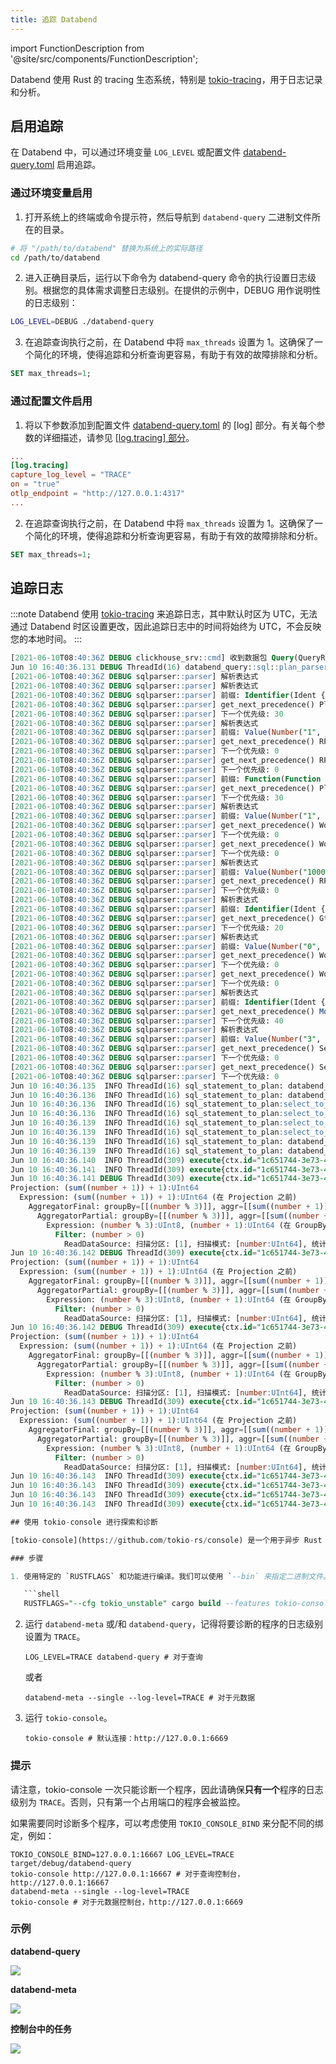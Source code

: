 ```yaml
---
title: 追踪 Databend
---
```

import FunctionDescription from '@site/src/components/FunctionDescription';

<FunctionDescription description="引入或更新: v1.2.199"/>

Databend 使用 Rust 的 tracing 生态系统，特别是 [tokio-tracing](https://github.com/tokio-rs/tracing)，用于日志记录和分析。


## 启用追踪

在 Databend 中，可以通过环境变量 `LOG_LEVEL` 或配置文件 [databend-query.toml](https://github.com/datafuselabs/databend/blob/main/scripts/distribution/configs/databend-query.toml) 启用追踪。

### 通过环境变量启用

1. 打开系统上的终端或命令提示符，然后导航到 `databend-query` 二进制文件所在的目录。

```bash
# 将 "/path/to/databend" 替换为系统上的实际路径
cd /path/to/databend
```

2. 进入正确目录后，运行以下命令为 databend-query 命令的执行设置日志级别。根据您的具体需求调整日志级别。在提供的示例中，DEBUG 用作说明性的日志级别：

```bash
LOG_LEVEL=DEBUG ./databend-query
```

3. 在追踪查询执行之前，在 Databend 中将 `max_threads` 设置为 1。这确保了一个简化的环境，使得追踪和分析查询更容易，有助于有效的故障排除和分析。

```sql
SET max_threads=1;
```

### 通过配置文件启用

1. 将以下参数添加到配置文件 [databend-query.toml](https://github.com/datafuselabs/databend/blob/main/scripts/distribution/configs/databend-query.toml) 的 [log] 部分。有关每个参数的详细描述，请参见 [[log.tracing] 部分](../04-references/02-node-config/02-query-config.md#logtracing-section)。

```toml title='databend-query.toml'
...
[log.tracing]
capture_log_level = "TRACE"
on = "true"
otlp_endpoint = "http://127.0.0.1:4317"
...
```

2. 在追踪查询执行之前，在 Databend 中将 `max_threads` 设置为 1。这确保了一个简化的环境，使得追踪和分析查询更容易，有助于有效的故障排除和分析。

```sql
SET max_threads=1;
```

## 追踪日志

:::note
Databend 使用 [tokio-tracing](https://github.com/tokio-rs/tracing) 来追踪日志，其中默认时区为 UTC，无法通过 Databend 时区设置更改，因此追踪日志中的时间将始终为 UTC，不会反映您的本地时间。
:::

```sql
[2021-06-10T08:40:36Z DEBUG clickhouse_srv::cmd] 收到数据包 Query(QueryRequest { query_id: "bac2b254-6245-4cae-910d-3e5e979c8b68", client_info: QueryClientInfo { query_kind: 1, initial_user: "", initial_query_id: "", initial_address: "0.0.0.0:0", interface: 1, os_user: "bohu", client_hostname: "thinkpad", client_name: "ClickHouse ", client_version_major: 21, client_version_minor: 4, client_version_patch: 6, client_revision: 54447, http_method: 0, http_user_agent: "", quota_key: "" }, stage: 2, compression: 1, query: "SELECT sum(number+1)+1 from numbers(10000) where number>0 group by number%3;" })
Jun 10 16:40:36.131 DEBUG ThreadId(16) databend_query::sql::plan_parser: query="SELECT sum(number+1)+1 from numbers(10000) where number>0 group by number%3;"
[2021-06-10T08:40:36Z DEBUG sqlparser::parser] 解析表达式
[2021-06-10T08:40:36Z DEBUG sqlparser::parser] 解析表达式
[2021-06-10T08:40:36Z DEBUG sqlparser::parser] 前缀: Identifier(Ident { value: "number", quote_style: None })
[2021-06-10T08:40:36Z DEBUG sqlparser::parser] get_next_precedence() Plus
[2021-06-10T08:40:36Z DEBUG sqlparser::parser] 下一个优先级: 30
[2021-06-10T08:40:36Z DEBUG sqlparser::parser] 解析表达式
[2021-06-10T08:40:36Z DEBUG sqlparser::parser] 前缀: Value(Number("1", false))
[2021-06-10T08:40:36Z DEBUG sqlparser::parser] get_next_precedence() RParen
[2021-06-10T08:40:36Z DEBUG sqlparser::parser] 下一个优先级: 0
[2021-06-10T08:40:36Z DEBUG sqlparser::parser] get_next_precedence() RParen
[2021-06-10T08:40:36Z DEBUG sqlparser::parser] 下一个优先级: 0
[2021-06-10T08:40:36Z DEBUG sqlparser::parser] 前缀: Function(Function { name: ObjectName([Ident { value: "sum", quote_style: None }]), args: [Unnamed(BinaryOp { left: Identifier(Ident { value: "number", quote_style: None }), op: Plus, right: Value(Number("1", false)) })], over: None, distinct: false })
[2021-06-10T08:40:36Z DEBUG sqlparser::parser] get_next_precedence() Plus
[2021-06-10T08:40:36Z DEBUG sqlparser::parser] 下一个优先级: 30
[2021-06-10T08:40:36Z DEBUG sqlparser::parser] 解析表达式
[2021-06-10T08:40:36Z DEBUG sqlparser::parser] 前缀: Value(Number("1", false))
[2021-06-10T08:40:36Z DEBUG sqlparser::parser] get_next_precedence() Word(Word { value: "from", quote_style: None, keyword: FROM })
[2021-06-10T08:40:36Z DEBUG sqlparser::parser] 下一个优先级: 0
[2021-06-10T08:40:36Z DEBUG sqlparser::parser] get_next_precedence() Word(Word { value: "from", quote_style: None, keyword: FROM })
[2021-06-10T08:40:36Z DEBUG sqlparser::parser] 下一个优先级: 0
[2021-06-10T08:40:36Z DEBUG sqlparser::parser] 解析表达式
[2021-06-10T08:40:36Z DEBUG sqlparser::parser] 前缀: Value(Number("10000", false))
[2021-06-10T08:40:36Z DEBUG sqlparser::parser] get_next_precedence() RParen
[2021-06-10T08:40:36Z DEBUG sqlparser::parser] 下一个优先级: 0
[2021-06-10T08:40:36Z DEBUG sqlparser::parser] 解析表达式
[2021-06-10T08:40:36Z DEBUG sqlparser::parser] 前缀: Identifier(Ident { value: "number", quote_style: None })
[2021-06-10T08:40:36Z DEBUG sqlparser::parser] get_next_precedence() Gt
[2021-06-10T08:40:36Z DEBUG sqlparser::parser] 下一个优先级: 20
[2021-06-10T08:40:36Z DEBUG sqlparser::parser] 解析表达式
[2021-06-10T08:40:36Z DEBUG sqlparser::parser] 前缀: Value(Number("0", false))
[2021-06-10T08:40:36Z DEBUG sqlparser::parser] get_next_precedence() Word(Word { value: "group", quote_style: None, keyword: GROUP })
[2021-06-10T08:40:36Z DEBUG sqlparser::parser] 下一个优先级: 0
[2021-06-10T08:40:36Z DEBUG sqlparser::parser] get_next_precedence() Word(Word { value: "group", quote_style: None, keyword: GROUP })
[2021-06-10T08:40:36Z DEBUG sqlparser::parser] 下一个优先级: 0
[2021-06-10T08:40:36Z DEBUG sqlparser::parser] 解析表达式
[2021-06-10T08:40:36Z DEBUG sqlparser::parser] 前缀: Identifier(Ident { value: "number", quote_style: None })
[2021-06-10T08:40:36Z DEBUG sqlparser::parser] get_next_precedence() Mod
[2021-06-10T08:40:36Z DEBUG sqlparser::parser] 下一个优先级: 40
[2021-06-10T08:40:36Z DEBUG sqlparser::parser] 解析表达式
[2021-06-10T08:40:36Z DEBUG sqlparser::parser] 前缀: Value(Number("3", false))
[2021-06-10T08:40:36Z DEBUG sqlparser::parser] get_next_precedence() SemiColon
[2021-06-10T08:40:36Z DEBUG sqlparser::parser] 下一个优先级: 0
[2021-06-10T08:40:36Z DEBUG sqlparser::parser] get_next_precedence() SemiColon
[2021-06-10T08:40:36Z DEBUG sqlparser::parser] 下一个优先级: 0
Jun 10 16:40:36.135  INFO ThreadId(16) sql_statement_to_plan: databend_query::sql::plan_parser: 新建
Jun 10 16:40:36.136  INFO ThreadId(16) sql_statement_to_plan: databend_query::sql::plan_parser: 进入
Jun 10 16:40:36.136  INFO ThreadId(16) sql_statement_to_plan:select_to_plan: databend_query::sql::plan_parser: 新建
Jun 10 16:40:36.136  INFO ThreadId(16) sql_statement_to_plan:select_to_plan: databend_query::sql::plan_parser: 进入
Jun 10 16:40:36.139  INFO ThreadId(16) sql_statement_to_plan:select_to_plan: databend_query::sql::plan_parser: 退出
Jun 10 16:40:36.139  INFO ThreadId(16) sql_statement_to_plan:select_to_plan: databend_query::sql::plan_parser: 关闭 time.busy=2.65ms time.idle=457µs
Jun 10 16:40:36.139  INFO ThreadId(16) sql_statement_to_plan: databend_query::sql::plan_parser: 退出
Jun 10 16:40:36.139  INFO ThreadId(16) sql_statement_to_plan: databend_query::sql::plan_parser: 关闭 time.busy=3.57ms time.idle=453µs
Jun 10 16:40:36.140  INFO ThreadId(309) execute{ctx.id="1c651744-3e73-4b94-9df0-dc031b73c626"}: databend_query::interpreters::interpreter_select: 新建
Jun 10 16:40:36.141  INFO ThreadId(309) execute{ctx.id="1c651744-3e73-4b94-9df0-dc031b73c626"}: databend_query::interpreters::interpreter_select: 进入
Jun 10 16:40:36.141 DEBUG ThreadId(309) execute{ctx.id="1c651744-3e73-4b94-9df0-dc031b73c626"}: databend_query::optimizers::optimizer: 在 ProjectionPushDown 之前
Projection: (sum((number + 1)) + 1):UInt64
  Expression: (sum((number + 1)) + 1):UInt64 (在 Projection 之前)
    AggregatorFinal: groupBy=[[(number % 3)]], aggr=[[sum((number + 1))]]
      AggregatorPartial: groupBy=[[(number % 3)]], aggr=[[sum((number + 1))]]
        Expression: (number % 3):UInt8, (number + 1):UInt64 (在 GroupBy 之前)
          Filter: (number > 0)
            ReadDataSource: 扫描分区: [1], 扫描模式: [number:UInt64], 统计: [read_rows: 10000, read_bytes: 80000]
Jun 10 16:40:36.142 DEBUG ThreadId(309) execute{ctx.id="1c651744-3e73-4b94-9df0-dc031b73c626"}: databend_query::optimizers::optimizer: 在 ProjectionPushDown 之后
Projection: (sum((number + 1)) + 1):UInt64
  Expression: (sum((number + 1)) + 1):UInt64 (在 Projection 之前)
    AggregatorFinal: groupBy=[[(number % 3)]], aggr=[[sum((number + 1))]]
      AggregatorPartial: groupBy=[[(number % 3)]], aggr=[[sum((number + 1))]]
        Expression: (number % 3):UInt8, (number + 1):UInt64 (在 GroupBy 之前)
          Filter: (number > 0)
            ReadDataSource: 扫描分区: [1], 扫描模式: [number:UInt64], 统计: [read_rows: 10000, read_bytes: 80000]
Jun 10 16:40:36.142 DEBUG ThreadId(309) execute{ctx.id="1c651744-3e73-4b94-9df0-dc031b73c626"}: databend_query::optimizers::optimizer: 在 Scatters 之前
Projection: (sum((number + 1)) + 1):UInt64
  Expression: (sum((number + 1)) + 1):UInt64 (在 Projection 之前)
    AggregatorFinal: groupBy=[[(number % 3)]], aggr=[[sum((number + 1))]]
      AggregatorPartial: groupBy=[[(number % 3)]], aggr=[[sum((number + 1))]]
        Expression: (number % 3):UInt8, (number + 1):UInt64 (在 GroupBy 之前)
          Filter: (number > 0)
            ReadDataSource: 扫描分区: [1], 扫描模式: [number:UInt64], 统计: [read_rows: 10000, read_bytes: 80000]
Jun 10 16:40:36.143 DEBUG ThreadId(309) execute{ctx.id="1c651744-3e73-4b94-9df0-dc031b73c626"}: databend_query::optimizers::optimizer: 在 Scatters 之后
Projection: (sum((number + 1)) + 1):UInt64
  Expression: (sum((number + 1)) + 1):UInt64 (在 Projection 之前)
    AggregatorFinal: groupBy=[[(number % 3)]], aggr=[[sum((number + 1))]]
      AggregatorPartial: groupBy=[[(number % 3)]], aggr=[[sum((number + 1))]]
        Expression: (number % 3):UInt8, (number + 1):UInt64 (在 GroupBy 之前)
          Filter: (number > 0)
            ReadDataSource: 扫描分区: [1], 扫描模式: [number:UInt64], 统计: [read_rows: 10000, read_bytes: 80000]
Jun 10 16:40:36.143  INFO ThreadId(309) execute{ctx.id="1c651744-3e73-4b94-9df0-dc031b73c626"}:reschedule: databend_query::interpreters::plan_scheduler: 新建
Jun 10 16:40:36.143  INFO ThreadId(309) execute{ctx.id="1c651744-3e73-4b94-9df0-dc031b73c626"}:reschedule: databend_query::interpreters::plan_scheduler: 进入
Jun 10 16:40:36.143  INFO ThreadId(309) execute{ctx.id="1c651744-3e73-4b94-9df0-dc031b73c626"}:reschedule: databend_query::interpreters::plan_scheduler: 退出
Jun 10 16:40:36.143  INFO ThreadId(309) execute{ctx.id="1c651744-3e73-4b94-9df0-dc031b73c626"

## 使用 tokio-console 进行探索和诊断

[tokio-console](https://github.com/tokio-rs/console) 是一个用于异步 Rust 程序的诊断和调试工具。在使用之前，请确保已安装该工具。

### 步骤

1. 使用特定的 `RUSTFLAGS` 和功能进行编译。我们可以使用 `--bin` 来指定二进制文件。

   ```shell
   RUSTFLAGS="--cfg tokio_unstable" cargo build --features tokio-console
   ```

2. 运行 `databend-meta` 或/和 `databend-query`，记得将要诊断的程序的日志级别设置为 `TRACE`。

   ```shell
   LOG_LEVEL=TRACE databend-query # 对于查询
   ```

   或者

   ```shell
   databend-meta --single --log-level=TRACE # 对于元数据
   ```

3. 运行 `tokio-console`。

   ```shell
   tokio-console # 默认连接：http://127.0.0.1:6669
   ```

### 提示

请注意，tokio-console 一次只能诊断一个程序，因此请确保**只有一个**程序的日志级别为 `TRACE`。否则，只有第一个占用端口的程序会被监控。

如果需要同时诊断多个程序，可以考虑使用 `TOKIO_CONSOLE_BIND` 来分配不同的绑定，例如：

```shell
TOKIO_CONSOLE_BIND=127.0.0.1:16667 LOG_LEVEL=TRACE target/debug/databend-query
tokio-console http://127.0.0.1:16667 # 对于查询控制台，http://127.0.0.1:16667
databend-meta --single --log-level=TRACE
tokio-console # 对于元数据控制台，http://127.0.0.1:6669
```

### 示例

**databend-query**

<img src="/img/tracing/query-console.png"/>

**databend-meta**

<img src="/img/tracing/meta-console.png"/>

**控制台中的任务**

<img src="/img/tracing/task-in-console.png"/>